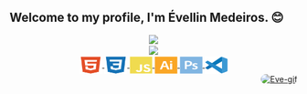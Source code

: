 ## Welcome to my profile, I'm Évellin Medeiros. 😊

 <div align="center"> 
    <a href="https://github.com/EvellinM">
     <img height="180em" src="https://github-readme-stats.vercel.app/api?username=EvellinM&show_icons=true&theme=darcula&include_all_commits=true&count_private=true"/>
  
 </div>
  
  <div align="center">
  <a href="https://github.com/EvellinM">
    <img height="90em" src="https://github-readme-stats.vercel.app/api/top-langs/?username=EvellinM&layout=compact&langs_count=7&theme=darcula"/> 
 </div>
  
<div align="center">
  <img align="center" alt="Eve-Html" height="30" width="40" src="https://github.com/devicons/devicon/blob/master/icons/html5/html5-plain.svg">
  <img align="center" alt="Eve-css" height="30" width="40" src="https://raw.githubusercontent.com/devicons/devicon/2ae2a900d2f041da66e950e4d48052658d850630/icons/css3/css3-plain.svg">
  <img align="center" alt="Eve-java" height="30" width="40" src="https://raw.githubusercontent.com/devicons/devicon/2ae2a900d2f041da66e950e4d48052658d850630/icons/javascript/javascript-plain.svg">
  <img align="center" alt="Eve-illu" height="30" width="40" src="https://github.com/devicons/devicon/blob/master/icons/illustrator/illustrator-plain.svg">
  <img align="center" alt="Eve-photoshop" height="30" width="40" src="https://raw.githubusercontent.com/devicons/devicon/2ae2a900d2f041da66e950e4d48052658d850630/icons/photoshop/photoshop-plain.svg">
  <img align="center" alt="Eve-vscode" height="30" width="40" src="https://raw.githubusercontent.com/devicons/devicon/2ae2a900d2f041da66e950e4d48052658d850630/icons/vscode/vscode-original.svg">
  </div>
    <div align="right"> <img align="center" alt="Eve-gif" height="150" style="border-radius:50px" src="https://media.discordapp.net/attachments/936427860531503158/936427921533440061/me.gif?width=408&height=408"> </div>

  
</div>
